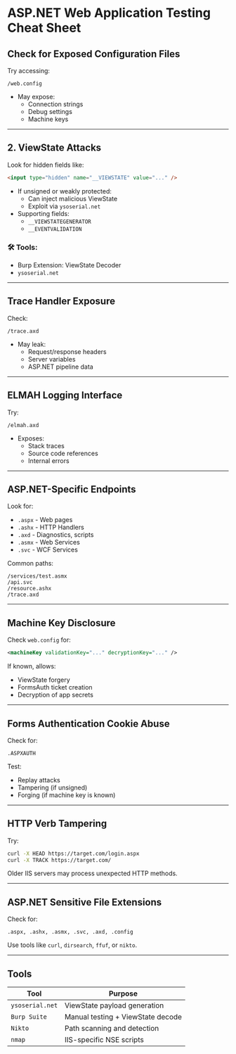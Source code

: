 # ASP.NET Web Application Testing Cheat Sheet

## Check for Exposed Configuration Files

Try accessing:

```
/web.config
```

- May expose:
  - Connection strings
  - Debug settings
  - Machine keys

---

## 2. ViewState Attacks

Look for hidden fields like:

```html
<input type="hidden" name="__VIEWSTATE" value="..." />
```

- If unsigned or weakly protected:
  - Can inject malicious ViewState
  - Exploit via `ysoserial.net`
- Supporting fields:
  - `__VIEWSTATEGENERATOR`
  - `__EVENTVALIDATION`

### 🛠 Tools:
- Burp Extension: ViewState Decoder
- `ysoserial.net`

---

## Trace Handler Exposure

Check:

```
/trace.axd
```

- May leak:
  - Request/response headers
  - Server variables
  - ASP.NET pipeline data

---

## ELMAH Logging Interface

Try:

```
/elmah.axd
```

- Exposes:
  - Stack traces
  - Source code references
  - Internal errors

---

## ASP.NET-Specific Endpoints

Look for:
- `.aspx` - Web pages
- `.ashx` - HTTP Handlers
- `.axd` - Diagnostics, scripts
- `.asmx` - Web Services
- `.svc` - WCF Services

Common paths:

```
/services/test.asmx
/api.svc
/resource.ashx
/trace.axd
```

---

## Machine Key Disclosure

Check `web.config` for:

```xml
<machineKey validationKey="..." decryptionKey="..." />
```

If known, allows:
- ViewState forgery
- FormsAuth ticket creation
- Decryption of app secrets

---

## Forms Authentication Cookie Abuse

Check for:
```
.ASPXAUTH
```

Test:
- Replay attacks
- Tampering (if unsigned)
- Forging (if machine key is known)

---

## HTTP Verb Tampering

Try:

```bash
curl -X HEAD https://target.com/login.aspx
curl -X TRACK https://target.com/
```

Older IIS servers may process unexpected HTTP methods.

---

## ASP.NET Sensitive File Extensions

Check for:

```
.aspx, .ashx, .asmx, .svc, .axd, .config
```

Use tools like `curl`, `dirsearch`, `ffuf`, or `nikto`.

---

## Tools

| Tool             | Purpose                          |
|------------------|----------------------------------|
| `ysoserial.net`  | ViewState payload generation     |
| `Burp Suite`     | Manual testing + ViewState decode|
| `Nikto`          | Path scanning and detection      |
| `nmap`           | IIS-specific NSE scripts         |
